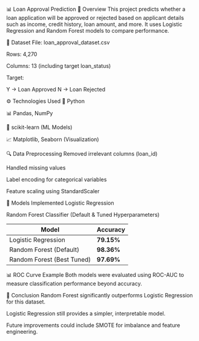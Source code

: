 📊 Loan Approval Prediction
📌 Overview
This project predicts whether a loan application will be approved or rejected based on applicant details such as income, credit history, loan amount, and more.
It uses Logistic Regression and Random Forest models to compare performance.

📂 Dataset
File: loan_approval_dataset.csv

Rows: 4,270

Columns: 13 (including target loan_status)

Target:

Y → Loan Approved
N → Loan Rejected

⚙️ Technologies Used
🐍 Python

📊 Pandas, NumPy

🤖 scikit-learn (ML Models)

📈 Matplotlib, Seaborn (Visualization)

🔍 Data Preprocessing
Removed irrelevant columns (loan_id)

Handled missing values

Label encoding for categorical variables

Feature scaling using StandardScaler

🤖 Models Implemented
Logistic Regression

Random Forest Classifier (Default & Tuned Hyperparameters)

| Model                      | Accuracy   |
| -------------------------- | ---------- |
| Logistic Regression        | **79.15%** |
| Random Forest (Default)    | **98.36%** |
| Random Forest (Best Tuned) | **97.69%** |

📊 ROC Curve Example
Both models were evaluated using ROC-AUC to measure classification performance beyond accuracy.

📌 Conclusion
Random Forest significantly outperforms Logistic Regression for this dataset.

Logistic Regression still provides a simpler, interpretable model.

Future improvements could include SMOTE for imbalance and feature engineering.
